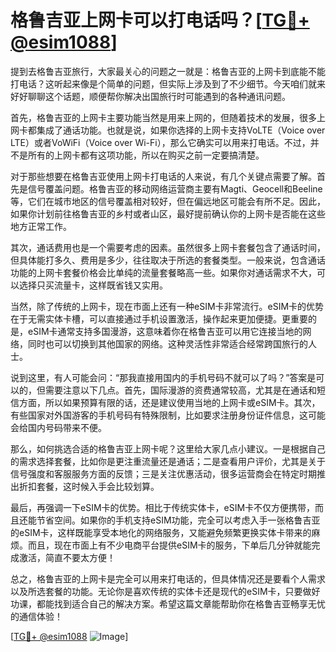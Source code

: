 # 格鲁吉亚上网卡可以打电话吗？[[TG💪+ @esim1088](https://t.me/s/esim1088)]

提到去格鲁吉亚旅行，大家最关心的问题之一就是：格鲁吉亚的上网卡到底能不能打电话？这听起来像是个简单的问题，但实际上涉及到了不少细节。今天咱们就来好好聊聊这个话题，顺便帮你解决出国旅行时可能遇到的各种通讯问题。

首先，格鲁吉亚的上网卡主要功能当然是用来上网的，但随着技术的发展，很多上网卡都集成了通话功能。也就是说，如果你选择的上网卡支持VoLTE（Voice over LTE）或者VoWiFi（Voice over Wi-Fi），那么它确实可以用来打电话。不过，并不是所有的上网卡都有这项功能，所以在购买之前一定要搞清楚。

对于那些想要在格鲁吉亚使用上网卡打电话的人来说，有几个关键点需要了解。首先是信号覆盖问题。格鲁吉亚的移动网络运营商主要有Magti、Geocell和Beeline等，它们在城市地区的信号覆盖相对较好，但在偏远地区可能会有所不足。因此，如果你计划前往格鲁吉亚的乡村或者山区，最好提前确认你的上网卡是否能在这些地方正常工作。

其次，通话费用也是一个需要考虑的因素。虽然很多上网卡套餐包含了通话时间，但具体能打多久、费用是多少，往往取决于所选的套餐类型。一般来说，包含通话功能的上网卡套餐价格会比单纯的流量套餐略高一些。如果你对通话需求不大，可以选择只买流量卡，这样既省钱又实用。

当然，除了传统的上网卡，现在市面上还有一种eSIM卡非常流行。eSIM卡的优势在于无需实体卡槽，可以直接通过手机设置激活，操作起来更加便捷。更重要的是，eSIM卡通常支持多国漫游，这意味着你在格鲁吉亚可以用它连接当地的网络，同时也可以切换到其他国家的网络。这种灵活性非常适合经常跨国旅行的人士。

说到这里，有人可能会问：“那我直接用国内的手机号码不就可以了吗？”答案是可以的，但需要注意以下几点。首先，国际漫游的资费通常较高，尤其是在通话和短信方面，所以如果预算有限的话，还是建议使用当地的上网卡或eSIM卡。其次，有些国家对外国游客的手机号码有特殊限制，比如要求注册身份证件信息，这可能会给国内号码带来不便。

那么，如何挑选合适的格鲁吉亚上网卡呢？这里给大家几点小建议。一是根据自己的需求选择套餐，比如你是更注重流量还是通话；二是查看用户评价，尤其是关于信号强度和客服服务方面的反馈；三是关注优惠活动，很多运营商会在特定时期推出折扣套餐，这时候入手会比较划算。

最后，再强调一下eSIM卡的优势。相比于传统实体卡，eSIM卡不仅方便携带，而且还能节省空间。如果你的手机支持eSIM功能，完全可以考虑入手一张格鲁吉亚的eSIM卡，这样既能享受本地化的网络服务，又能避免频繁更换实体卡带来的麻烦。而且，现在市面上有不少电商平台提供eSIM卡的服务，下单后几分钟就能完成激活，简直不要太方便！

总之，格鲁吉亚的上网卡是完全可以用来打电话的，但具体情况还是要看个人需求以及所选套餐的功能。无论你是喜欢传统的实体卡还是现代的eSIM卡，只要做好功课，都能找到适合自己的解决方案。希望这篇文章能帮助你在格鲁吉亚畅享无忧的通信体验！

[[TG💪+ @esim1088](https://t.me/s/esim1088) ![Image](https://i.postimg.cc/4NQfJmqS/Snipaste-2025-05-13-00-14-12.png)]